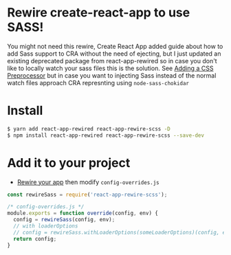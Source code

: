 # Rewire create-react-app to use SASS!

You might not need this rewire, Create React App added guide about how to add Sass support to CRA without the need of ejecting,
but I just updated an existing deprecated package from react-app-rewired so in case you don't like to locally watch your sass files this is the solution. See
[Adding a CSS Preprocessor](https://github.com/facebookincubator/create-react-app/blob/master/packages/react-scripts/template/README.md#adding-a-css-preprocessor-sass-less-etc) but in case you want to injecting Sass instead of the normal watch files approach CRA represnting using ```node-sass-chokidar```

# Install

```bash
$ yarn add react-app-rewired react-app-rewire-scss -D
$ npm install react-app-rewired react-app-rewire-scss --save-dev
```

# Add it to your project

* [Rewire your app](https://github.com/timarney/react-app-rewired#how-to-rewire-your-create-react-app-project) then modify `config-overrides.js`

```javascript
const rewireSass = require('react-app-rewire-scss');

/* config-overrides.js */
module.exports = function override(config, env) {
  config = rewireSass(config, env);
  // with loaderOptions
  // config = rewireSass.withLoaderOptions(someLoaderOptions)(config, env);
  return config;
}
```
